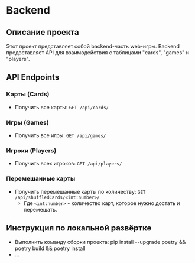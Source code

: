 # Backend

## Описание проекта
Этот проект представляет собой backend-часть web-игры. Backend предоставляет API для взаимодействия с таблицами "cards", "games" и "players".

## API Endpoints

### Карты (Cards)
- Получить все карты: `GET /api/cards/`

### Игры (Games)
- Получить все игры: `GET /api/games/`

### Игроки (Players)
- Получить всех игроков: `GET /api/players/`

### Перемешанные карты
- Получить перемешанные карты по количеству: `GET /api/shuffledCards/<int:number>/`
  - Где `<int:number>` - количество карт, которое нужно достать и перемешать.

## Инструкция по локальной развёртке
- Выполнить команду сборки проекта: pip install --upgrade poetry && poetry build && poetry install
- ...